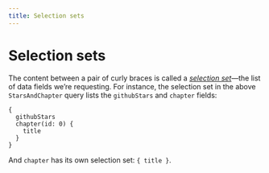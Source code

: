 ```yaml
---
title: Selection sets
---
```


# Selection sets

The content between a pair of curly braces is called a [*selection set*](http://spec.graphql.org/draft/#sec-Selection-Sets)—the list of data fields we’re requesting. For instance, the selection set in the above `StarsAndChapter` query lists the `githubStars` and `chapter` fields:

```gql
{
  githubStars
  chapter(id: 0) {
    title
  }
}
```

And `chapter` has its own selection set: `{ title }`.


